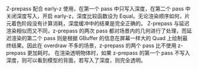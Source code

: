 Z-prepass 配合 early-z 使用，在第一个 pass 中只写入深度，在第二个 pass 中关闭深度写入，开启 early-z，深度比较函数设为 Equal。无论渲染顺序如何，片元着色阶段没有计算消耗，深度缓冲中的结果是完全正确的。
Z-prepass 与延迟渲染相似而又不同，z-prepass 的两次 pass 都对场景内的几何进行了处理，而延迟渲染的第二个 pass 则是根据 GBuffer 的信息在屏幕一样大的 Quad 上绘制最终结果。因此在 overdraw 不多的场景，z-prepass 的两个 pass 比不使用 z-prepass 更加耗时。
在渲染透明物体时，如果 z-prepass 的第一个 pass 不写入深度，则可以看到模型的背面，若写入了深度，则完全透明。